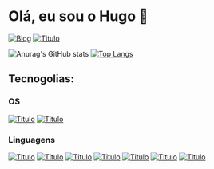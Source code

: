 # Olá, eu sou o Hugo 👋

[![Blog](https://img.shields.io/badge/LinkedIn-0077B5?style=for-the-badge&logo=linkedin&logoColor=white)](https://www.linkedin.com/in/hugo-loiola-de-queiroz/)
[![Titulo](https://img.shields.io/badge/Instagram-E4405F?style=for-the-badge&logo=instagram&logoColor=white)](https://www.instagram.com/huginhk)

![Anurag's GitHub stats](https://github-readme-stats.vercel.app/api?username=hugo-loiola&show_icons=true&theme=dracula)
[![Top Langs](https://github-readme-stats.vercel.app/api/top-langs/?username=hugo-loiola)](https://github.com/anuraghazra/github-readme-stats)

## Tecnogolias:

### OS

[![Titulo](https://img.shields.io/badge/Windows-0078D6?style=for-the-badge&logo=windows&logoColor=white)]()
[![Titulo](https://img.shields.io/badge/Ubuntu-E95420?style=for-the-badge&logo=ubuntu&logoColor=white)]()

### Linguagens

[![Titulo](https://img.shields.io/badge/JavaScript-F7DF1E?style=for-the-badge&logo=javascript&logoColor=black)]()
[![Titulo](https://img.shields.io/badge/Node.js-43853D?style=for-the-badge&logo=node.js&logoColor=white)]()
[![Titulo](https://img.shields.io/badge/HTML5-E34F26?style=for-the-badge&logo=html5&logoColor=white)]()
[![Titulo](https://img.shields.io/badge/CSS3-1572B6?style=for-the-badge&logo=css3&logoColor=white)]()
[![Titulo](https://img.shields.io/badge/React-20232A?style=for-the-badge&logo=react&logoColor=61DAFB)]()
[![Titulo](https://img.shields.io/badge/React_Native-20232A?style=for-the-badge&logo=react&logoColor=61DAFB)]()
[![Titulo](https://img.shields.io/badge/Python-3776AB?style=for-the-badge&logo=python&logoColor=white)]()
